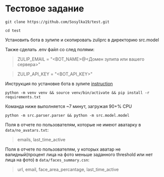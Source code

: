 # Тестовое задание
``` 
git clone https://github.com/Sosylka19/test.git
``` 

```
cd test
```
Установить бота в зулипе и скопировать zuliprc в директорию src.model

Также сделать .env файл со след полями:
>ZULIP_EMAIL = "<BOT_NAME>@<Домен зулипа или вашего сервера>"

>ZULIP_API_KEY = "<BOT_API_KEY>"

Инструкция по установке бота в зулипе [instruction](https://zulip.com/api/configuring-python-bindings#download-a-zuliprc-file)

```
python -m venv venv && source venv/bin/activate && pip install -r requirements.txt
```
Команда ниже выполняется ~7 минут, загружая 90+% CPU
```
python -m src.parser.parser && python -m src.model.model
```

Поля в отчете по пользователям, которые не имеют аватарку в `data/no_avatars.txt`:
> emails, last_time_active

Поля в отчете по пользователям, у которых аватар не валидный(процент лица на фото меньше заданного threshold или нет лица на фото) в `data/faces_summary.csn`:
>url, email, face_area_percantage, last_time_active
